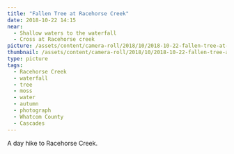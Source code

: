 ```yaml
---
title: "Fallen Tree at Racehorse Creek"
date: 2018-10-22 14:15
near:
  - Shallow waters to the waterfall
  - Cross at Racehorse creek
picture: /assets/content/camera-roll/2018/10/2018-10-22-fallen-tree-at-racehorse-creek/20181022_211514847_iOS.jpg
thumbnail: /assets/content/camera-roll/2018/10/2018-10-22-fallen-tree-at-racehorse-creek/20181022_211514847_iOS-thumbnail.jpg
type: picture
tags:
  - Racehorse Creek
  - waterfall
  - tree
  - moss
  - water
  - autumn
  - photograph
  - Whatcom County
  - Cascades
---
```

A day hike to Racehorse Creek.